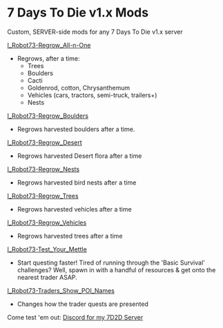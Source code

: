 # 7 Days To Die v1.x Mods
Custom, SERVER-side mods for any 7 Days To Die v1.x server

[I_Robot73-Regrow_All-n-One](https://github.com/irobot73/7DaysToDie_v1.x_Mods/tree/main/I_Robot73-Regrow_All-n-One)
* Regrows, after a time:
    * Trees
    * Boulders
    * Cacti
    * Goldenrod, cotton, Chrysanthemum
    * Vehicles (cars, tractors, semi-truck, trailers+)
    * Nests 

[I_Robot73-Regrow_Boulders](https://github.com/irobot73/7DaysToDie_v1.x_Mods/tree/main/I_Robot73-Regrow_Boulders)
* Regrows harvested boulders after a time.

[I_Robot73-Regrow_Desert](https://github.com/irobot73/7DaysToDie_v1.x_Mods/tree/main/I_Robot73-Regrow_Desert)
* Regrows harvested Desert flora after a time

[I_Robot73-Regrow_Nests](https://github.com/irobot73/7DaysToDie_v1.x_Mods/tree/main/I_Robot73-Regrow_Nests)
* Regrows harvested bird nests after a time

[I_Robot73-Regrow_Trees](https://github.com/irobot73/7DaysToDie_v1.x_Mods/tree/main/I_Robot73-Regrow_Trees)
* Regrows harvested vehicles after a time

[I_Robot73-Regrow_Vehicles](https://github.com/irobot73/7DaysToDie_v1.x_Mods/tree/main/I_Robot73-Regrow_Vehicles)
* Regrows harvested trees after a time

[I_Robot73-Test_Your_Mettle](https://github.com/irobot73/7DaysToDie_v1.x_Mods/tree/main/I_Robot73-Test_Your_Mettle)
* Start questing faster!  Tired of running through the 'Basic Survival' challenges?  Well, spawn in with a handful of resources & get onto the nearest trader ASAP.

[I_Robot73-Traders_Show_POI_Names](https://github.com/irobot73/7DaysToDie_A21_Mods/tree/main/I_Robot73-Traders_Show_POI_Names)
* Changes how the trader quests are presented

Come test 'em out:  [Discord for my 7D2D Server](https://discord.gg/DEU5wmMvSn)
